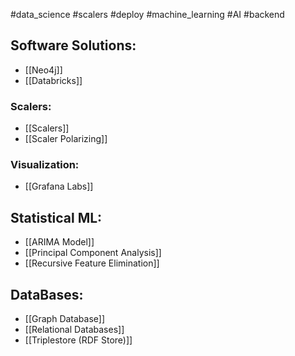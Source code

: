 
#data_science #scalers #deploy #machine_learning #AI #backend

## Software Solutions:

* [[Neo4j]]
* [[Databricks]]

### Scalers:

* [[Scalers]]
* [[Scaler Polarizing]]

### Visualization:

* [[Grafana Labs]]
  
## Statistical ML:

* [[ARIMA Model]]
* [[Principal Component Analysis]]
* [[Recursive Feature Elimination]]
  
## DataBases:

* [[Graph Database]]
* [[Relational Databases]]
* [[Triplestore (RDF Store)]]


